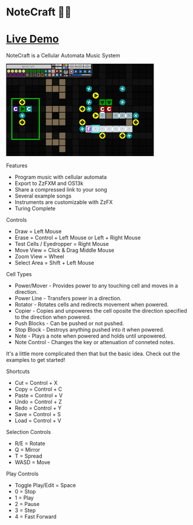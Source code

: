 # NoteCraft 🎵🔨

# [Live Demo](https://killedbyapixel.github.io/NoteCraft/)

NoteCraft is a Cellular Automata Music System

![NoteCraft Image](/screenshotSmall.png)

Features
- Program music with cellular automata
- Export to ZzFXM and OS13k
- Share a compressed link to your song
- Several example songs
- Instruments are customizable with ZzFX
- Turing Complete

Controls
- Draw = Left Mouse
- Erase = Control + Left Mouse or Left + Right Mouse
- Test Cells / Eyedropper = Right Mouse
- Move View = Click & Drag Middle Mouse
- Zoom View = Wheel
- Select Area = Shift + Left Mouse

Cell Types
- Power/Mover - Provides power to any touching cell and moves in a direction.
- Power Line - Transfers power in a direction.
- Rotator - Rotates cells and redirects movement when powered.
- Copier - Copies and unpoweres the cell oposite the direction specified to the direction when powered.
- Push Blocks - Can be pushed or not pushed.
- Stop Block - Destroys anything pushed into it when powered.
- Note - Plays a note when powered and holds until unpowered.
- Note Control - Changes the key or attenuation of conneted notes.

It's a little more complicated then that but the basic idea. Check out the examples to get started!

Shortcuts
- Cut = Control + X
- Copy = Control + C
- Paste = Control + V
- Undo = Control + Z
- Redo = Control + Y
- Save = Control + S
- Load = Control + V

Selection Controls
- R/E = Rotate
- Q = Mirror
- T = Spread
- WASD = Move

Play Controls
- Toggle Play/Edit = Space
- 0 = Stop
- 1 = Play
- 2 = Pause
- 3 = Step
- 4 = Fast Forward
